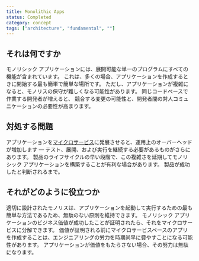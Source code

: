 ```yaml
---
title: Monolithic Apps
status: Completed
category: concept
tags: ["architecture", "fundamental", ""]
---
```


## それは何ですか

モノリシック アプリケーションには、展開可能な単一のプログラムにすべての機能が含まれています。
これは、多くの場合、アプリケーションを作成するときに開始する最も簡単で簡単な場所です。
ただし、アプリケーションが複雑になると、モノリスの保守が難しくなる可能性があります。
同じコードベースで作業する開発者が増えると、
競合する変更の可能性と、開発者間の対人コミュニケーションの必要性が高まります。

## 対処する問題

アプリケーションを[マイクロサービス](/microservices/)に発展させると、運用上のオーバーヘッドが増加します
— テスト、展開、および実行を継続する必要があるものがさらにあります。
製品のライフサイクルの早い段階で、この複雑さを延期してモノリシック アプリケーションを構築することが有利な場合があります。
製品が成功したと判断されるまで。

## それがどのように役立つか

適切に設計されたモノリスは、アプリケーションを起動して実行するための最も簡単な方法であるため、無駄のない原則を維持できます。
モノリシック アプリケーションのビジネス価値が成功したことが証明されたら、それをマイクロサービスに分解できます。
価値が証明される前にマイクロサービスベースのアプリを作成することは、エンジニアリングの労力を時期尚早に費やすことになる可能性があります。
アプリケーションが価値をもたらさない場合、その努力は無駄になります。
